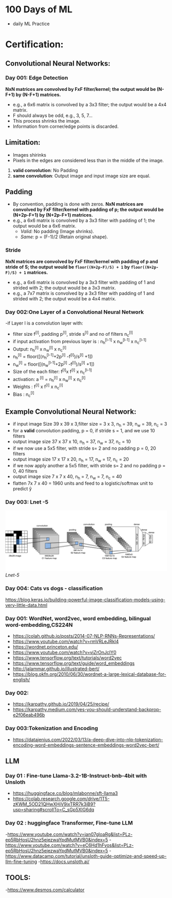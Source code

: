 # 100 Days of ML
- daily ML Practice

# Certification:

## Convolutional Neural Networks:

### Day 001: Edge Detection
**NxN matrices are convolved by FxF filter/kernel; the output would be (N-F+1) by (N-F+1) matrices.**
- e.g., a 6x6 matrix is convolved by a 3x3 filter; the output would be a 4x4 matrix.
- F should always be odd, e.g., 3, 5, 7...
- This process shrinks the image.
- Information from corner/edge points is discarded.

## Limitation:
- Images shirinks
- Pixels in the edges are considered less than in the middle of the image.

1. **valid convolution**: No Padding
2. **same convolution**: Output image and input image size are equal.
## Padding
- By convention, padding is done with zeros.
**NxN matrices are convolved by FxF filter/kernel with padding of p; the output would be (N+2p-F+1) by (N+2p-F+1) matrices.**
- e.g., a 6x6 matrix is convolved by a 3x3 filter with padding of 1; the output would be a 6x6 matrix.
  - *Valid:* No padding (Image shrinks).
  - *Same:* p = (F-1)/2 (Retain original shape).

### Stride
**NxN matrices are convolved by FxF filter/kernel with padding of p and stride of S; the output would be `floor((N+2p-F)/S) + 1` by `floor((N+2p-F)/S) + 1` matrices.**
- e.g., a 6x6 matrix is convolved by a 3x3 filter with padding of 1 and strided with 2; the output would be a 3x3 matrix.
- e.g., a 7x7 matrix is convolved by a 3x3 filter with padding of 1 and strided with 2; the output would be a 4x4 matrix.
  
### Day 002:One Layer of a Convolutional Neural Network

-if Layer l is a convolution layer with:
  - filter size f<sup>[l]</sup>, padding p<sup>[l]</sup>, stride s<sup>[l]</sup> and no of filters n<sub>c</sub><sup>[l]</sup>
  - if input activation from previous layer is : n<sub>h</sub><sup>[l-1]</sup> x n<sub>w</sub><sup>[l-1]</sup> x n<sub>c</sub><sup>[l-1]</sup>
  - Output: n<sub>h</sub><sup>[l]</sup> x n<sub>w</sub><sup>[l]</sup> x n<sub>c</sub><sup>[l]</sup>
  - n<sub>h</sub><sup>[l]</sup> = floor([(n<sub>h</sub><sup>[l-1]</sup>+2p<sup>[l]</sup> -f<sup>[l]</sup>)/s<sup>[l]</sup> +1])
  - n<sub>w</sub><sup>[l]</sup> = floor([(n<sub>w</sub><sup>[l-1]</sup>+2p<sup>[l]</sup> -f<sup>[l]</sup>)/s<sup>[l]</sup> +1])
  - Size of the each filter: f<sup>[l]</sup>x f<sup>[l]</sup> x n<sub>c</sub><sup>[l-1]</sup>
  - activation: a <sup>[l]</sup> =  n<sub>h</sub><sup>[l]</sup> x n<sub>w</sub><sup>[l]</sup> x n<sub>c</sub><sup>[l]</sup>
  - Weights : f<sup>[l]</sup> x f<sup>[l]</sup>  x n<sub>c</sub><sup>[l]</sup>
  - Bias : n<sub>c</sub><sup>[l]</sup>
  

## Example Convolutional Neural Network:
- if input image Size 39 x 39 x 3,filter size = 3 x 3, n<sub>h</sub> = 39, n<sub>w</sub> = 39, n<sub>c</sub> = 3
- for a **valid** convolution padding, p = 0, if stride s = 1, and we use 10 filters
- output image size 37 x 37 x 10,  n<sub>h</sub> = 37, n<sub>w</sub> = 37, n<sub>c</sub> = 10
- if we now use a 5x5 filter, with stride s= 2 and no padding p = 0, 20 filters
- output image size 17 x 17 x 20,  n<sub>h</sub> = 17, n<sub>w</sub> = 17, n<sub>c</sub> = 20
- if we now apply another a 5x5 filter, with stride s= 2 and no padding p = 0, 40 filters
- output image size 7 x 7 x 40,  n<sub>h</sub> = 7, n<sub>w</sub> = 7, n<sub>c</sub> = 40
-  flatten 7x 7 x 40 = 1960 units and feed to a logistic/softmax unit to predict ŷ


### Day 003: Lnet -5

<p>
    <img src="./lenet.svg" alt="Lnet-5">
    <em>Lnet-5</em>
</p>


### Day 004: Cats vs dogs - classification
https://blog.keras.io/building-powerful-image-classification-models-using-very-little-data.html


### Day 001: WordNet, word2vec, word embedding, bilingual word-embedding,CS224N
- https://colah.github.io/posts/2014-07-NLP-RNNs-Representations/
- https://www.youtube.com/watch?v=rmVRLeJRkl4
- https://wordnet.princeton.edu/
- https://www.youtube.com/watch?v=viZrOnJclY0
- https://www.tensorflow.org/text/tutorials/word2vec
- https://www.tensorflow.org/text/guide/word_embeddings
- http://jalammar.github.io/illustrated-bert/
- https://blog.okfn.org/2010/06/30/wordnet-a-large-lexical-database-for-english/

### Day 002:
- https://karpathy.github.io/2019/04/25/recipe/
- https://karpathy.medium.com/yes-you-should-understand-backprop-e2f06eab496b

### Day 003:Tokenization and Encoding
- https://datajenius.com/2022/03/13/a-deep-dive-into-nlp-tokenization-encoding-word-embeddings-sentence-embeddings-word2vec-bert/

## LLM

### Day 01 : Fine-tune Llama-3.2-1B-Instruct-bnb-4bit  with Unsloth
- https://huggingface.co/blog/mlabonne/sft-llama3
- https://colab.research.google.com/drive/1T5-zKWM_5OD21QHwXHiV9ixTRR7k3iB9?usp=sharing#scrollTo=C_sGp5XlG6dq


### Day 02 : huggingface Transformer, Fine-tune LLM
-https://www.youtube.com/watch?v=jan07gloaRg&list=PLz-ep5RbHosU2hnz5ejezwaYpdMutMVB0&index=5
-https://www.youtube.com/watch?v=eC6Hd1hFvos&list=PLz-ep5RbHosU2hnz5ejezwaYpdMutMVB0&index=5
-https://www.datacamp.com/tutorial/unsloth-guide-optimize-and-speed-up-llm-fine-tuning
-https://docs.unsloth.ai/


## TOOLS:
-https://www.desmos.com/calculator

